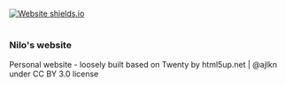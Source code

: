 [![Website
shields.io](https://img.shields.io/website-up-down-green-red/http/shields.io.svg)](http://shields.io/)
#
### Nilo's website
Personal website - loosely built based on Twenty by html5up.net | @ajlkn under CC BY 3.0 license
